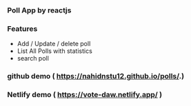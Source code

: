 ### Poll App by reactjs
### Features
- Add / Update / delete poll
- List All Polls with statistics
- search poll

### github demo ( https://nahidnstu12.github.io/polls/.)
### Netlify demo ( https://vote-daw.netlify.app/ )